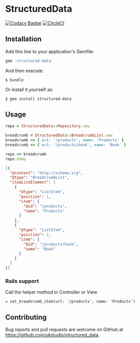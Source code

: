 # StructuredData

[![Codacy Badge](https://api.codacy.com/project/badge/Grade/8fcd07fae7064e0cae2e78aab004619f)](https://www.codacy.com/app/ukstudio/structured-data?utm_source=github.com&utm_medium=referral&utm_content=ukstudio/structured-data&utm_campaign=badger)
[![CircleCI](https://circleci.com/gh/ukstudio/structured_data/tree/master.svg?style=svg)](https://circleci.com/gh/ukstudio/structured_data/tree/master)

## Installation

Add this line to your application's Gemfile:

```ruby
gem 'structured-data'
```

And then execute:

    $ bundle

Or install it yourself as:

    $ gem install structured-data

## Usage

```ruby
repo = StructuredData::Repository.new

breadcrumb = StructuredData::BreadcrumbList.new
breadcrumb << { url: '/products', name: 'Products' }
breadcrumb << { url: '/products/book', name: 'Book' }

repo << breadcrumb
repo.dump
```

```json
[{
  "@context": "http://schema.org",
  "@type": "BreadcrumbList",
  "itemListElement": [
    {
      "@type": "ListItem",
      "position": 1,
      "item": {
        "@id": "/products",
        "name": "Products"
      }
    },
    {
      "@type": "ListItem",
      "position": 2,
      "item": {
        "@id": "/products/book",
        "name": "Book"
      }
    }
  ]
}]
```

### Rails support

Call the helper method in Controller or View

```slim
= set_breadcrumb_item(url: '/products', name: 'Products')
```

## Contributing

Bug reports and pull requests are welcome on GitHub at https://github.com/ukstudio/structured_data.

